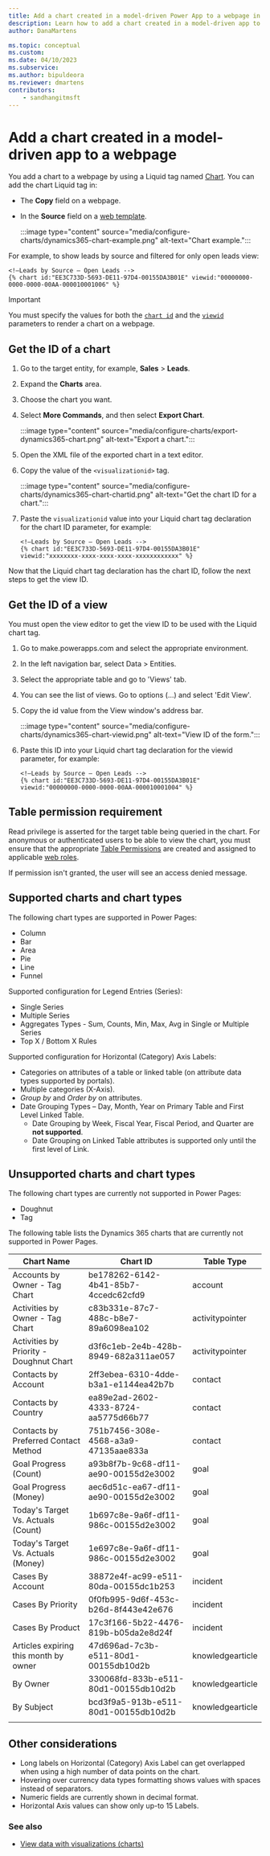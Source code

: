 ```yaml
---
title: Add a chart created in a model-driven Power App to a webpage in Power Pages
description: Learn how to add a chart created in a model-driven app to a webpage in Power Pages.
author: DanaMartens

ms.topic: conceptual
ms.custom: 
ms.date: 04/10/2023
ms.subservice: 
ms.author: bipuldeora
ms.reviewer: dmartens
contributors:
    - sandhangitmsft
---
```


# Add a chart created in a model-driven app to a webpage

You add a chart to a webpage by using a Liquid tag named [Chart](liquid/dataverse-liquid-tags.md#chart). You can add the chart Liquid tag in:

- The **Copy** field on a webpage.
- In the **Source** field on a [web template](web-templates.md).

    :::image type="content" source="media/configure-charts/dynamics365-chart-example.png" alt-text="Chart example.":::

For example, to show leads by source and filtered for only open leads view:

```
<!—Leads by Source – Open Leads -->
{% chart id:"EE3C733D-5693-DE11-97D4-00155DA3B01E" viewid:"00000000-0000-0000-00AA-000010001006" %}
```

> [!IMPORTANT]
> You must specify the values for both the [`chart id`](#get-the-id-of-a-chart) and the [`viewid`](#get-the-id-of-a-view) parameters to render a chart on a webpage.

## Get the ID of a chart

1. Go to the target entity, for example, **Sales** > **Leads**.

1. Expand the **Charts** area.

1. Choose the chart you want.

1. Select **More Commands**, and then select **Export Chart**.

    :::image type="content" source="media/configure-charts/export-dynamics365-chart.png" alt-text="Export a chart.":::

1. Open the XML file of the exported chart in a text editor.

1. Copy the value of the `<visualizationid>` tag.

    :::image type="content" source="media/configure-charts/dynamics365-chart-chartid.png" alt-text="Get the chart ID for a chart.":::

1. Paste the `visualizationid` value into your Liquid chart tag declaration for the chart ID parameter, for example:

    ```
    <!—Leads by Source – Open Leads -->
    {% chart id:"EE3C733D-5693-DE11-97D4-00155DA3B01E" viewid:"xxxxxxxx-xxxx-xxxx-xxxx-xxxxxxxxxxxx" %}
    ```

Now that the Liquid chart tag declaration has the chart ID, follow the next steps to get the view ID.

## Get the ID of a view

You must open the view editor to get the view ID to be used with the Liquid chart tag.
 
1. Go to make.powerapps.com and select the appropriate environment.

1. In the left navigation bar, select Data > Entities.

1. Select the appropriate table and go to 'Views' tab.

1. You can see the list of views. Go to options (...) and select 'Edit View'.

1. Copy the id value from the View window's address bar.

    :::image type="content" source="media/configure-charts/dynamics365-chart-viewid.png" alt-text="View ID of the form.":::

1. Paste this ID into your Liquid chart tag declaration for the viewid parameter, for example:

    ```
    <!—Leads by Source – Open Leads -->
    {% chart id:"EE3C733D-5693-DE11-97D4-00155DA3B01E" viewid:"00000000-0000-0000-00AA-000010001004" %}
    ```

## Table permission requirement

Read privilege is asserted for the target table being queried in the chart. For anonymous or authenticated users to be able to view the chart, you must ensure that the appropriate [Table Permissions](../security/table-permissions.md) are created and assigned to applicable [web roles](../security/create-web-roles.md). 
 
If permission isn't granted, the user will see an access denied message.

## Supported charts and chart types

The following chart types are supported in Power Pages:

- Column
- Bar
- Area
- Pie
- Line
- Funnel

Supported configuration for Legend Entries (Series):

- Single Series
- Multiple Series
- Aggregates Types - Sum, Counts, Min, Max, Avg in Single or Multiple Series
- Top X / Bottom X Rules

Supported configuration for Horizontal (Category) Axis Labels:

- Categories on attributes of a table or linked table (on attribute data types supported by portals).
- Multiple categories (X-Axis).
- *Group by* and *Order by* on attributes.
- Date Grouping Types – Day, Month, Year on Primary Table and First Level Linked Table.
    - Date Grouping by Week, Fiscal Year, Fiscal Period, and Quarter are **not supported**.
    - Date Grouping on Linked Table attributes is supported only until the first level of Link.

## Unsupported charts and chart types

The following chart types are currently not supported in Power Pages:

- Doughnut
- Tag

The following table lists the Dynamics 365 charts that are currently not supported in Power Pages.

| Chart Name                              | Chart ID                             | Table Type      |
|-----------------------------------------|--------------------------------------|------------------|
| Accounts by Owner - Tag Chart           | be178262-6142-4b41-85b7-4ccedc62cfd9 | account          |
| Activities by Owner - Tag Chart         | c83b331e-87c7-488c-b8e7-89a6098ea102 | activitypointer  |
| Activities by Priority - Doughnut Chart | d3f6c1eb-2e4b-428b-8949-682a311ae057 | activitypointer  |
| Contacts by Account                     | 2ff3ebea-6310-4dde-b3a1-e1144ea42b7b | contact          |
| Contacts by Country                     | ea89e2ad-2602-4333-8724-aa5775d66b77 | contact          |
| Contacts by Preferred Contact Method    | 751b7456-308e-4568-a3a9-47135aae833a | contact          |
| Goal Progress (Count)                   | a93b8f7b-9c68-df11-ae90-00155d2e3002 | goal             |
| Goal Progress (Money)                   | aec6d51c-ea67-df11-ae90-00155d2e3002 | goal             |
| Today's Target Vs. Actuals (Count)      | 1b697c8e-9a6f-df11-986c-00155d2e3002 | goal             |
| Today's Target Vs. Actuals (Money)      | 1e697c8e-9a6f-df11-986c-00155d2e3002 | goal             |
| Cases By Account                        | 38872e4f-ac99-e511-80da-00155dc1b253 | incident         |
| Cases By Priority                       | 0f0fb995-9d6f-453c-b26d-8f443e42e676 | incident         |
| Cases By Product                        | 17c3f166-5b22-4476-819b-b05da2e8d24f | incident         |
| Articles expiring this month by owner   | 47d696ad-7c3b-e511-80d1-00155db10d2b | knowledgearticle |
| By Owner                                | 330068fd-833b-e511-80d1-00155db10d2b | knowledgearticle |
| By Subject                              | bcd3f9a5-913b-e511-80d1-00155db10d2b | knowledgearticle | 
| | |

## Other considerations

- Long labels on Horizontal (Category) Axis Label can get overlapped when using a high number of data points on the chart.
- Hovering over currency data types formatting shows values with spaces instead of separators.
- Numeric fields are currently shown in decimal format.
- Horizontal Axis values can show only up-to 15 Labels.

### See also

- [View data with visualizations (charts)](/power-apps/developer/model-driven-apps/view-data-with-visualizations-charts)
